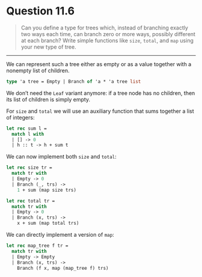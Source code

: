# Question 11.6

> Can you define a type for trees which, instead of branching exactly two ways each time, can branch zero or more ways, possibly different at each branch?
> Write simple functions like `size`, `total`, and `map` using your new type of tree.

---

We can represent such a tree either as empty or as a value together with a nonempty list of children.
```ocaml
type 'a tree = Empty | Branch of 'a * 'a tree list
```
We don’t need the `Leaf` variant anymore:
if a tree node has no children, then its list of children is simply empty.

For `size` and `total` we will use an auxiliary function that sums together a list of integers:
```ocaml
let rec sum l =
  match l with
  | [] -> 0
  | h :: t -> h + sum t
```
We can now implement both `size` and `total`:
```ocaml
let rec size tr =
  match tr with
  | Empty -> 0
  | Branch (_, trs) ->
    1 + sum (map size trs)

let rec total tr =
  match tr with
  | Empty -> 0
  | Branch (x, trs) ->
    x + sum (map total trs)
```

We can directly implement a version of `map`:
```ocaml
let rec map_tree f tr =
  match tr with
  | Empty -> Empty
  | Branch (x, trs) ->
    Branch (f x, map (map_tree f) trs)
```
